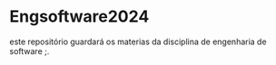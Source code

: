 # Engsoftware2024

este repositório guardará os materias da disciplina de engenharia de software
;.
